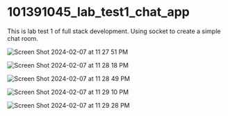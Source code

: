 # 101391045_lab_test1_chat_app
This is lab test 1 of full stack development.
Using socket to create a simple chat room.

![Screen Shot 2024-02-07 at 11 27 51 PM](https://github.com/helen-yang-hai/101391045_lab_test1_chat_app/assets/94888316/533abc50-a3c0-44b2-8bb5-788235242a97)

![Screen Shot 2024-02-07 at 11 28 18 PM](https://github.com/helen-yang-hai/101391045_lab_test1_chat_app/assets/94888316/76ebcc75-cdf9-40f9-92d9-5eb9080b841f)

![Screen Shot 2024-02-07 at 11 28 49 PM](https://github.com/helen-yang-hai/101391045_lab_test1_chat_app/assets/94888316/a8773751-583a-496d-8acf-82b1af017a81)

![Screen Shot 2024-02-07 at 11 29 10 PM](https://github.com/helen-yang-hai/101391045_lab_test1_chat_app/assets/94888316/e29425c5-2b55-4a3d-b69e-2541843acd86)

![Screen Shot 2024-02-07 at 11 29 28 PM](https://github.com/helen-yang-hai/101391045_lab_test1_chat_app/assets/94888316/ea12d6ba-2c55-4cef-bfc7-da3a7c657719)
